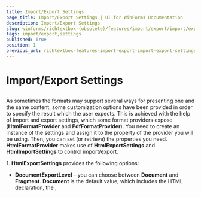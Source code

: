 ```yaml
---
title: Import/Export Settings
page_title: Import/Export Settings | UI for WinForms Documentation
description: Import/Export Settings
slug: winforms/richtextbox-(obsolete)/features/import/export/import/export-settings
tags: import/export,settings
published: True
position: 1
previous_url: richtextbox-features-import-export-import-export-settings
---
```


# Import/Export Settings



## 

As sometimes the formats may support several ways for presenting one and the same content, some customization options have been provided in order to specify the result which the user expects. This is achieved with the help of import and export settings, which some format providers expose (__HtmlFormatProvider__ and __PdfFormatProvider__). You need to create an instance of the settings and assign it to the property of the provider you will be using. Then, you can set (or retrieve) the properties you need. __HtmlFormatProvider__ makes use of __HtmlExportSettings__ and __HtmlImportSettings__ to control import/export.

1\. __HtmlExportSettings__ provides the following options:

  * __DocumentExportLevel__ – you can choose between __Document__ and __Fragment__. __Document__ is the default value, which includes the HTML declaration, the __<HTML>__, __<TITLE>__, __<HEAD>__ and __<BODY>__ tags, whereas setting the document export level to __Fragment__ results in exporting the content of the __<BODY>__ tag only.

  * __StylesExportMode__ – the options here are __Inline__ and __Classes__, the default one being __Classes__. Predefined classes is the preferred way for setting styles, yet inline styles may be useful with regard to the consumer of the HTML. For instance, in order to use the exported HTML in __Telerik Reporting__, the __StylesExportMode__ needs to be set to __Inline__.

  * __ImageExportMode__ – the user can choose between several options or even provide his own implementation by choosing the __ImageExportingEvent__ option for the __ImageExportMode__ property and handling the __ImageExportingEvent__. The __UriSource__ option can be used if you want to export an image by setting its __src__ property to the __URL__ rather than having the raw data in the exported document.

2\. __HtmlImportSettings__ provides the following options: 

  * __UseDefaultStylesheetForFontProperties__ – a __Boolean__ property indicating whether the default font properties of RadRichTextBox or the defaults in the HTML specification should be used for the elements that do not set their __FontSize__, __FontFamily__, __FontWeight__ and __FontStyle__ explicitly.

  * __LoadImageFromUrl__ event – this event was introduced at a time when __HtmlFormatProvider__ did not automatically load images from URLs. The feature is currently supported out of the box, but this event can be useful if using virtual directories and files on the server.

__PdfFormatProvider__ exposes an __ExportSettings__ property of type __PdfExportSettings__, which can be used in the same way as the export settings of __HtmlFormatProvider__.

__PdfExportSettings__ include the following options:

* __ContentsCompressionMode__ – this property allows you to choose if you wish to make use of compression (by setting it to __Deflate__ or __Automatic__) or not (__PdfContentsCompressionMode.None__) of the text content of the document.

* __ContentsDeflaterCompressionLevel__ – an integer between -1 and 9, used to get or set the compression level to be used when deflating the content of the document.  Default Compression is __-1__, No Compression is __0__ and Best Compression is __9__;

* __ImagesCompressionMode__ – the user can choose between __None__, __Jpeg__ (supported only for images, imported as JPEG), Deflate (the deflate algorithm will be applied to compress the images) or __Automatic__ (the best algorithm will be automatically decided upon for you).

* __ImagesDeflaterCompressionLevel__ – same as __ContentsDeflaterCompressionLevel__, but applied to the images in the document. This property is respected when an image is compressed with __Deflate__.

>note __PDF import__ is currently __not__ supported, so there are not any import settings.
>

>note There are not any __Import__ or __ExportSettings__ for __XAML__ either, as the __XAML__ serialization is lossless and all elements are imported and exported as they would appear  if declared in a __XAML__ page in the application. __DocxFormatProvider__ does not currently provide any settings as the document content is matched as closely as possible to the Word document.
>

